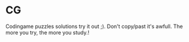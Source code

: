 # CG
Codingame puzzles solutions try it out ;). Don't copy/past it's awfull. The more you try, the more you study.!
